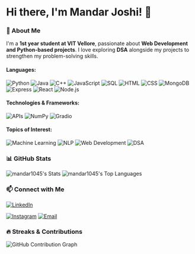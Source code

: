 

# Hi there, I'm Mandar Joshi! 👋

### 🚀 About Me
I'm a **1st year  student at VIT Vellore**, passionate about **Web Development and Python-based projects**. I love exploring **DSA** alongside my projects to strengthen my problem-solving skills.
#### Languages:
![Python](https://img.shields.io/badge/Python-3776AB?style=for-the-badge&logo=python&logoColor=white)
![Java](https://img.shields.io/badge/Java-007396?style=for-the-badge&logo=java&logoColor=white)
![C++](https://img.shields.io/badge/C++-00599C?style=for-the-badge&logo=c%2b%2b&logoColor=white)
![JavaScript](https://img.shields.io/badge/JavaScript-F7DF1E?style=for-the-badge&logo=javascript&logoColor=black)
![SQL](https://img.shields.io/badge/SQL-4479A1?style=for-the-badge&logo=postgresql&logoColor=white)
![HTML](https://img.shields.io/badge/HTML-E34F26?style=for-the-badge&logo=html5&logoColor=white)
![CSS](https://img.shields.io/badge/CSS-1572B6?style=for-the-badge&logo=css3&logoColor=white)
![MongoDB](https://img.shields.io/badge/MongoDB-4EA94B?style=for-the-badge&logo=mongodb&logoColor=white)
![Express](https://img.shields.io/badge/Express.js-000000?style=for-the-badge&logo=express&logoColor=white)
![React](https://img.shields.io/badge/React-20232A?style=for-the-badge&logo=react&logoColor=61DAFB)
![Node.js](https://img.shields.io/badge/Node.js-339933?style=for-the-badge&logo=nodedotjs&logoColor=white)

#### Technologies & Frameworks:
![APIs](https://img.shields.io/badge/APIs-FF6F00?style=for-the-badge&logo=fastapi&logoColor=white)
![NumPy](https://img.shields.io/badge/NumPy-013243?style=for-the-badge&logo=numpy&logoColor=white)
![Gradio](https://img.shields.io/badge/GRadio-6DA55F?style=for-the-badge)

#### Topics of Interest:
![Machine Learning](https://img.shields.io/badge/Machine%20Learning-FF6F00?style=for-the-badge&logo=TensorFlow&logoColor=white)
![NLP](https://img.shields.io/badge/NLP-1A73E8?style=for-the-badge&logo=google&logoColor=white)
![Web Development](https://img.shields.io/badge/Web%20Development-FF4500?style=for-the-badge&logo=react&logoColor=white)
![DSA](https://img.shields.io/badge/DSA-008000?style=for-the-badge&logo=c%2b%2b&logoColor=white)

### 📊 GitHub Stats
![mandar1045's Stats](https://github-readme-stats.vercel.app/api?username=mandar1045&theme=vue-dark&show_icons=true&hide_border=true&count_private=true)
![mandar1045's Top Languages](https://github-readme-stats.vercel.app/api/top-langs/?username=mandar1045&theme=vue-dark&show_icons=true&hide_border=true&layout=compact)





### 📫 Connect with Me
[![LinkedIn](https://img.shields.io/badge/LinkedIn-%230077B5.svg?style=for-the-badge&logo=linkedin&logoColor=white)](https://www.linkedin.com/in/mandar-joshi-0b951b28a/)

[![Instagram](https://img.shields.io/badge/Instagram-%23E4405F.svg?style=for-the-badge&logo=instagram&logoColor=white)](https://www.instagram.com/mandar._2005/)
[![Email](https://img.shields.io/badge/Email-D14836?style=for-the-badge&logo=gmail&logoColor=white)](mailto:mandarjoshi1045@gmail.com)
### 🔥 Streaks & Contributions

![GitHub Contribution Graph](https://github-readme-activity-graph.vercel.app/graph?username=mandar1045&theme=github-dark)

